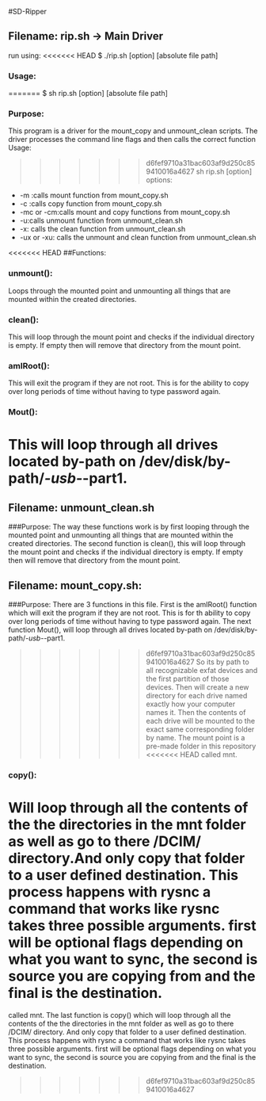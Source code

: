 

#SD-Ripper


## Filename: rip.sh -> Main Driver
run using:
<<<<<<< HEAD
$  ./rip.sh [option] [absolute file path]

### Usage:
=======
$ sh rip.sh [option] [absolute file path]

### Purpose:
 This program is a driver for the mount_copy and unmount_clean scripts. The
 driver processes the command line flags and then calls the correct function
 Usage:
>>>>>>> d6fef9710a31bac603af9d250c859410016a4627
 sh rip.sh [option]
 options:
 * -m :calls mount function from mount_copy.sh
 * -c :calls copy function from mount_copy.sh
 * -mc or -cm:calls mount  and copy functions from mount_copy.sh
 * -u:calls unmount function from unmount_clean.sh
 * -x: calls the clean function from unmount_clean.sh
 * -ux or -xu: calls the unmount and clean function from unmount_clean.sh

<<<<<<< HEAD
##Functions:

### unmount():
 Loops through the mounted point and unmounting all things that are mounted
 within the created directories.

### clean():
 This will loop through the mount point and checks
 if the individual directory is empty. If empty then will remove that directory from
 the mount point.  

### amIRoot():
This will exit the program if they are not root. This is for the ability to
copy over long periods of time without having to type password again.

### Mout():
This will loop through all drives located by-path on /dev/disk/by-path/*-usb-*-part1.
=======

## Filename: unmount_clean.sh

###Purpose:
 The way these functions work is by first looping through the mounted point
 and unmounting all things that are mounted within the created directories.
 The second function is clean(), this will loop through the mount point and checks
 if the individual directory is empty. If empty then will remove that directory from
 the mount point.  

## Filename: mount_copy.sh:

###Purpose:
There are 3 functions in this file. First is the amIRoot() function which will
exit the program if they are not root. This is for th ability to copy over long
periods of time without having to type password again. The next function Mout(),
will loop through all drives located by-path on /dev/disk/by-path/*-usb-*-part1.
>>>>>>> d6fef9710a31bac603af9d250c859410016a4627
So its by path to all recognizable exfat devices and the first partition of those
devices. Then will create a new directory for each drive named exactly how your
computer names it. Then the contents of each drive will be mounted to the exact same
corresponding folder by name. The mount point is a pre-made folder in this repository
<<<<<<< HEAD
called mnt.

### copy():
Will loop through all the contents of the the directories in the mnt folder as
well as go to there /DCIM/ directory.And only copy that folder to a user defined
destination.  This process happens with rysnc a command that works like rysnc
takes three possible arguments. first will be optional flags depending on what
you  want to sync, the second is source you are copying from and the final is
the destination.
=======
called mnt. The last function is copy() which will loop through all the contents
of the the directories in the mnt folder as well as go to there /DCIM/ directory.
And only copy that folder to a user defined destination.  This process happens with
rysnc a command that works like rysnc takes three possible arguments. first will be
optional flags depending on what you  want to sync, the second is source you are
copying from and the final is the destination.
>>>>>>> d6fef9710a31bac603af9d250c859410016a4627
